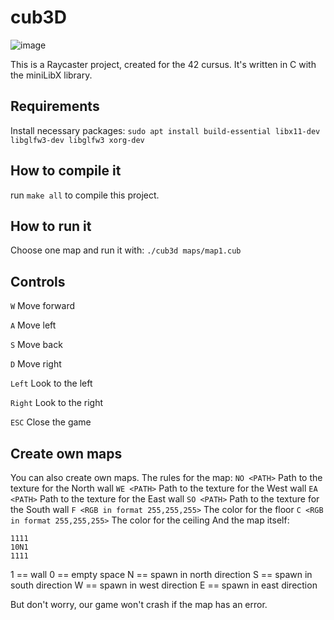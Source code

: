 # cub3D
![image](https://github.com/fsemke/cub3D/assets/94831163/84fcfe53-54e4-4ee8-a407-f386e11ae3e9)

This is a Raycaster project, created for the 42 cursus.
It's written in C with the miniLibX library.

## Requirements
Install necessary packages:
```sudo apt install build-essential libx11-dev libglfw3-dev libglfw3 xorg-dev```

## How to compile it
run ```make all``` to compile this project.

## How to run it
Choose one map and run it with:
```./cub3d maps/map1.cub```

## Controls
```W``` Move forward

```A``` Move left

```S``` Move back

```D``` Move right

```Left``` Look to the left

```Right``` Look to the right

```ESC``` Close the game


## Create own maps
You can also create own maps.
The rules for the map:
```NO <PATH>``` Path to the texture for the North wall
```WE <PATH>``` Path to the texture for the West wall
```EA <PATH>``` Path to the texture for the East wall
```SO <PATH>``` Path to the texture for the South wall
```F <RGB in format 255,255,255>``` The color for the floor
```C <RGB in format 255,255,255>``` The color for the ceiling
And the map itself:
```
1111
10N1
1111
```
1 == wall
0 == empty space
N == spawn in north direction
S == spawn in south direction
W == spawn in west direction
E == spawn in east direction

But don't worry, our game won't crash if the map has an error.
